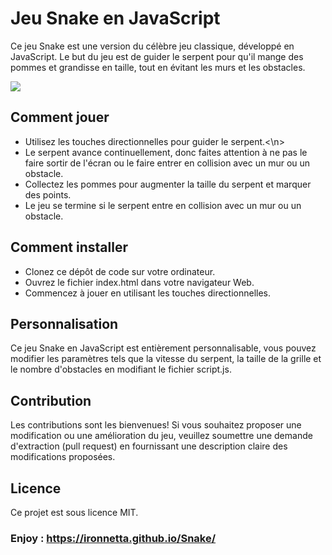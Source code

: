 # Jeu Snake en JavaScript

Ce jeu Snake est une version du célèbre jeu classique, développé en JavaScript. Le but du jeu est de guider le serpent pour qu'il mange des pommes et grandisse en taille, tout en évitant les murs et les obstacles.

<img src="https://jeu-du-serpent.fr/wp-content/uploads/2021/11/jeu-snake.jpg"/>

## Comment jouer

+ Utilisez les touches directionnelles pour guider le serpent.<\n>
+ Le serpent avance continuellement, donc faites attention à ne pas le faire sortir de l'écran ou le faire entrer en collision avec un mur ou un obstacle.
+ Collectez les pommes pour augmenter la taille du serpent et marquer des points.
+ Le jeu se termine si le serpent entre en collision avec un mur ou un obstacle.

## Comment installer

+ Clonez ce dépôt de code sur votre ordinateur.
+ Ouvrez le fichier index.html dans votre navigateur Web.
+ Commencez à jouer en utilisant les touches directionnelles.

## Personnalisation
Ce jeu Snake en JavaScript est entièrement personnalisable, vous pouvez modifier les paramètres tels que la vitesse du serpent, la taille de la grille et le nombre d'obstacles en modifiant le fichier script.js.

## Contribution
Les contributions sont les bienvenues! Si vous souhaitez proposer une modification ou une amélioration du jeu, veuillez soumettre une demande d'extraction (pull request) en fournissant une description claire des modifications proposées.

## Licence
Ce projet est sous licence MIT.



### Enjoy : https://ironnetta.github.io/Snake/
